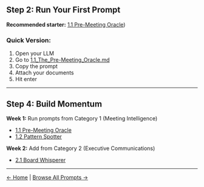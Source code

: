 ## Step 2: Run Your First Prompt

**Recommended starter:** [1.1 Pre-Meeting Oracle](https://github.com/saren-ai/genx-ai-prompts/blob/main/executive_ai_playbook/1.1_The_Pre-Meeting_Oracle.md))

### Quick Version:

1. Open your LLM
2. Go to [1.1_The_Pre-Meeting_Oracle.md](https://github.com/saren-ai/genx-ai-prompts/blob/main/executive_ai_playbook/1.1_The_Pre-Meeting_Oracle.md)
3. Copy the prompt
4. Attach your documents
5. Hit enter

---

## Step 4: Build Momentum

**Week 1:** Run prompts from Category 1 (Meeting Intelligence)
- [1.1 Pre-Meeting Oracle](https://github.com/saren-ai/genx-ai-prompts/blob/main/executive_ai_playbook/1.1_The_Pre-Meeting_Oracle.md)
- [1.2 Pattern Spotter](https://github.com/saren-ai/genx-ai-prompts/blob/main/executive_ai_playbook/1.2_The_Pattern_Spotter.md)

**Week 2:** Add from Category 2 (Executive Communications)
- [2.1 Board Whisperer](https://github.com/saren-ai/genx-ai-prompts/blob/main/executive_ai_playbook/2.1_The_Board_Whisperer.md)

---

[← Home](https://github.com/saren-ai/genx-ai-prompts/tree/main/executive_ai_playbook) | [Browse All Prompts →](https://github.com/saren-ai/genx-ai-prompts/tree/main/executive_ai_playbook#-the-20-prompts)
